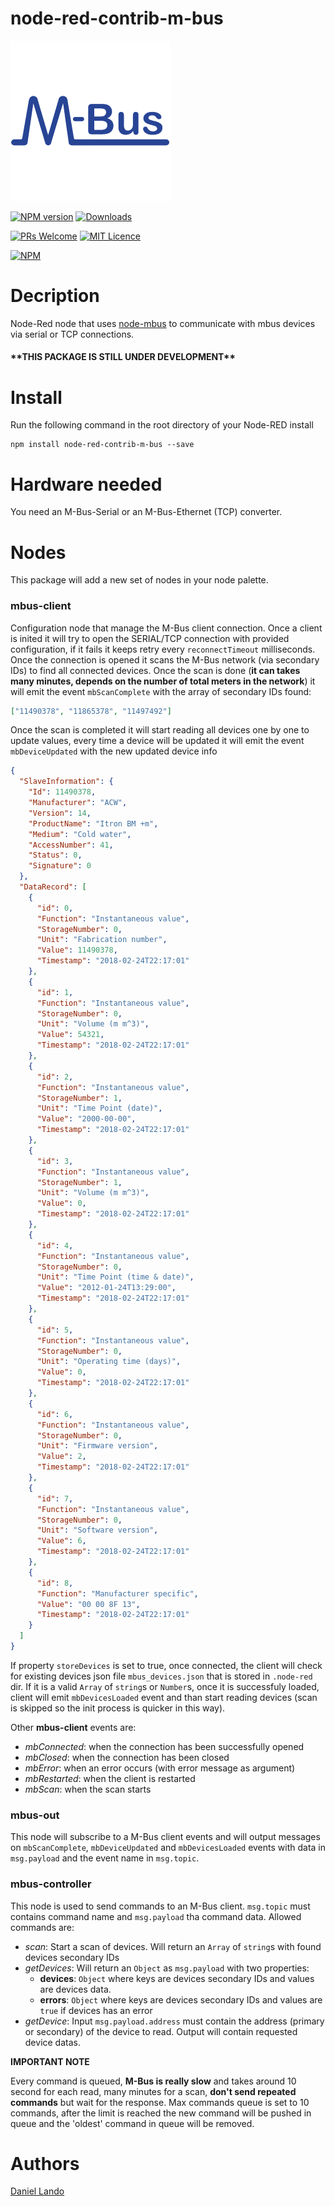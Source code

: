# node-red-contrib-m-bus
![Logo](images/mbus.png)

[![NPM version](http://img.shields.io/npm/v/node-red-contrib-m-bus.svg)](https://www.npmjs.com/package/node-red-contrib-m-bus)
[![Downloads](https://img.shields.io/npm/dm/node-red-contrib-m-bus.svg)](https://www.npmjs.com/package/node-red-contrib-m-bus)

[![PRs Welcome](https://img.shields.io/badge/PRs-welcome-brightgreen.svg?style=flat-square)](http://makeapullrequest.com)
[![MIT Licence](https://badges.frapsoft.com/os/mit/mit.png?v=103)](https://opensource.org/licenses/mit-license.php)

[![NPM](https://nodei.co/npm/node-red-contrib-m-bus.png?downloads=true)](https://nodei.co/npm/node-red-contrib-m-bus/)

# Decription

Node-Red node that uses [node-mbus](https://github.com/Apollon77/node-mbus) to communicate with mbus devices via serial or TCP connections.

#### \*\*THIS PACKAGE IS STILL UNDER DEVELOPMENT\*\*

# Install

Run the following command in the root directory of your Node-RED install

    npm install node-red-contrib-m-bus --save

# Hardware needed

You need an M-Bus-Serial or an M-Bus-Ethernet (TCP) converter.

# Nodes

This package will add a new set of nodes in your node palette.

### mbus-client

Configuration node that manage the M-Bus client connection. Once a client is inited it will try to open the SERIAL/TCP connection with provided configuration, if it fails it keeps retry every `reconnectTimeout` milliseconds. Once the connection is opened it scans the M-Bus network (via secondary IDs) to find all connected devices. Once the scan is done (**it can takes many minutes, depends on the number of total meters in the network**) it will emit the event `mbScanComplete` with the array of secondary IDs found:

```json
["11490378", "11865378", "11497492"]
```

Once the scan is completed it will start reading all devices one by one to update values, every time a device will be updated it will emit the event `mbDeviceUpdated` with the new updated device info

```json
{
  "SlaveInformation": {
    "Id": 11490378,
    "Manufacturer": "ACW",
    "Version": 14,
    "ProductName": "Itron BM +m",
    "Medium": "Cold water",
    "AccessNumber": 41,
    "Status": 0,
    "Signature": 0
  },
  "DataRecord": [
    {
      "id": 0,
      "Function": "Instantaneous value",
      "StorageNumber": 0,
      "Unit": "Fabrication number",
      "Value": 11490378,
      "Timestamp": "2018-02-24T22:17:01"
    },
    {
      "id": 1,
      "Function": "Instantaneous value",
      "StorageNumber": 0,
      "Unit": "Volume (m m^3)",
      "Value": 54321,
      "Timestamp": "2018-02-24T22:17:01"
    },
    {
      "id": 2,
      "Function": "Instantaneous value",
      "StorageNumber": 1,
      "Unit": "Time Point (date)",
      "Value": "2000-00-00",
      "Timestamp": "2018-02-24T22:17:01"
    },
    {
      "id": 3,
      "Function": "Instantaneous value",
      "StorageNumber": 1,
      "Unit": "Volume (m m^3)",
      "Value": 0,
      "Timestamp": "2018-02-24T22:17:01"
    },
    {
      "id": 4,
      "Function": "Instantaneous value",
      "StorageNumber": 0,
      "Unit": "Time Point (time & date)",
      "Value": "2012-01-24T13:29:00",
      "Timestamp": "2018-02-24T22:17:01"
    },
    {
      "id": 5,
      "Function": "Instantaneous value",
      "StorageNumber": 0,
      "Unit": "Operating time (days)",
      "Value": 0,
      "Timestamp": "2018-02-24T22:17:01"
    },
    {
      "id": 6,
      "Function": "Instantaneous value",
      "StorageNumber": 0,
      "Unit": "Firmware version",
      "Value": 2,
      "Timestamp": "2018-02-24T22:17:01"
    },
    {
      "id": 7,
      "Function": "Instantaneous value",
      "StorageNumber": 0,
      "Unit": "Software version",
      "Value": 6,
      "Timestamp": "2018-02-24T22:17:01"
    },
    {
      "id": 8,
      "Function": "Manufacturer specific",
      "Value": "00 00 8F 13",
      "Timestamp": "2018-02-24T22:17:01"
    }
  ]
}
```

If property `storeDevices` is set to true, once connected, the client will check for existing devices json file `mbus_devices.json` that is stored in `.node-red` dir. If it is a valid `Array` of `string`s or `Number`s, once it is successfuly loaded, client will emit `mbDevicesLoaded` event and than start reading devices (scan is skipped so the init process is quicker in this way).

Other **mbus-client** events are:

* *mbConnected*: when the connection has been successfully opened
* *mbClosed*: when the connection has been closed
* *mbError*: when an error occurs (with error message as argument)
* *mbRestarted*: when the client is restarted
* *mbScan*: when the scan starts


### mbus-out

This node will subscribe to a M-Bus client events and will output messages on `mbScanComplete`, `mbDeviceUpdated` and `mbDevicesLoaded` events with data in `msg.payload` and the event name in `msg.topic`.

### mbus-controller

This node is used to send commands to an M-Bus client. `msg.topic` must contains command name and `msg.payload` tha command data. Allowed commands are:

* *scan*: Start a scan of devices. Will return an `Array` of `string`s with found devices secondary IDs
* *getDevices*: Will return an `Object` as `msg.payload` with two properties:
  * **devices**: `Object` where keys are devices secondary IDs and values are devices data.
  * **errors**: `Object` where keys are devices secondary IDs and values are `true` if devices has an error
* *getDevice*: Input `msg.payload.address` must contain the address (primary or secondary) of the device to read. Output will contain requested device datas.

**IMPORTANT NOTE**

Every command is queued, **M-Bus is really slow** and takes around 10 second for each read, many minutes for a scan, **don't send repeated commands** but wait for the response. Max commands queue is set to 10 commands, after the limit is reached the new command will be pushed in queue and the 'oldest' command in queue will be removed.

# Authors

[Daniel Lando](https://github.com/robertsLando)
